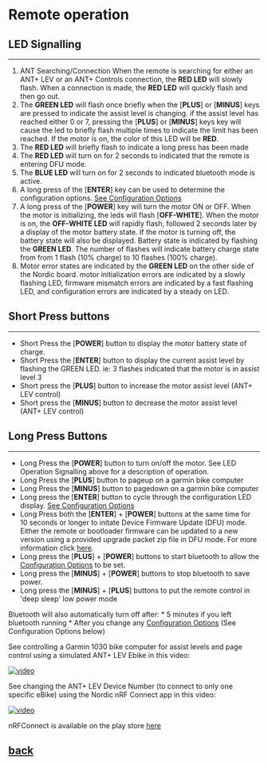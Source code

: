 # Remote operation
## LED Signalling
------
1. ANT Searching/Connection
   When the remote is searching for either an ANT+ LEV or an ANT+ Controls connection, the **RED LED** will slowly flash. When a connection is made, the **RED LED** will quickly flash and then go out.
2.  The **GREEN LED** will flash once briefly when the [**PLUS**] or [**MINUS**] keys are pressed to indicate the assist level is changing. if the assist level has reached either 0 or 7, pressing the [**PLUS**] or [**MINUS**] keys key will cause the led to briefly flash multiple times to indicate the limit has been reached. If the motor is on, the color of this LED will be **RED**.
3. The **RED LED** will briefly flash to indicate a long press has been made
4. The **RED LED** will turn on for 2 seconds to indicated that the remote is entering DFU mode.
5. The **BLUE LED** will turn on for 2 seconds to indicated bluetooth mode is active.
6. A long press of the [**ENTER**] key can be used to determine the configuration options. [See Configuration Options](configuration.md)
7. A long press of the [**POWER**] key will turn the motor ON or OFF. When the motor is initializing, the leds will flash [**OFF-WHITE**]. When the motor is on, the **OFF-WHITE LED** will rapidly flash, followed 2 seconds later by a display of the motor battery state. If the motor is turning off, the battery state will also be displayed. Battery state is indicated by flashing the **GREEN LED**. The number of flashes will indicate battery charge state from from 1 flash (10% charge) to 10 flashes (100% charge).
8. Motor error states are indicated by the **GREEN LED** on the other side of the Nordic board. motor initialization errors are indicated by a slowly flashing LED, firmware mismatch errors are indicated by a fast flashing LED, and configuration errors are indicated by a steady on LED.


## Short Press buttons
----
* Short Press the [**POWER**] button to display the motor battery state of charge. 
* Short Press the [**ENTER**] button to display the current assist level by flashing the GREEN LED. ie: 3 flashes indicated that the motor is in assist level 3 
* Short press the [**PLUS**] button to increase the motor assist level (ANT+ LEV control)
* Short press the [**MINUS**] button to decrease the motor assist level (ANT+ LEV control)
  
## Long Press Buttons
-----
* Long Press the [**POWER**] button to turn on/off the motor. See LED Operation Signalling above for a description of operation.
* Long Press the [**PLUS**] button to pageup on a garmin bike computer
* Long Press the [**MINUS**] button to pagedown on a garmin bike computer
* Long press the [**ENTER**] button to cycle through the configuration LED display.     [See Configuration Options](configuration.md)
* Long Press both the [**ENTER**] + [**POWER**] buttons at the same time for 10 seconds or longer to initate Device Firmware Update (DFU) mode.  Either the remote or bootloader firmware can be updated to a new version using a provided upgrade packet zip file in DFU mode. For more information click [here](dfu.md).
* Long press the [**PLUS**] + [**POWER**] buttons to start bluetooth to allow the [Configuration Options](configuration.md)  to be set. 
* Long press the [**MINUS**] + [**POWER**] buttons to stop bluetooth to save power. 
* Long press the [**MINUS**] + [**PLUS**] buttons to put the remote control in 'deep sleep' low power mode

Bluetooth will also automatically turn off after:
    * 5 minutes if you left bluetooth running
    * After you change any [Configuration Options](configuration.md) 
      (See Configuration Options below)

See controlling a Garmin 1030 bike computer for assist levels and page control using a simulated ANT+ LEV Ebike in this video:

[![video](https://img.youtube.com/vi/s7URIMVzcwc/hqdefault.jpg)](https://www.youtube.com/watch?v=s7URIMVzcwc)

See changing the ANT+ LEV Device Number (to connect to only one specific eBike) using the Nordic nRF Connect app in this video:

[![video](https://img.youtube.com/vi/_ALauuDxZuQ/hqdefault.jpg)](https://youtu.be/_ALauuDxZuQ) 

nRFConnect is available on the play store [here](https://play.google.com/store/apps/details?id=no.nordicsemi.android.mcp&hl=en_CA&gl=US)

## [back](./index.md)